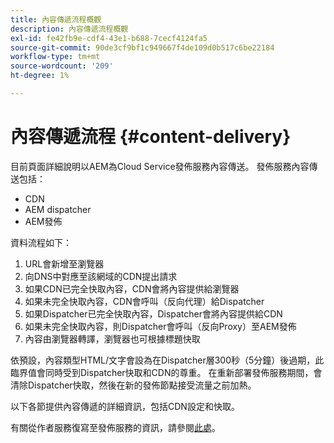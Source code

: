 ```yaml
---
title: 內容傳遞流程概觀
description: 內容傳遞流程概觀
exl-id: fe42fb9e-cdf4-43e1-b688-7cecf4124fa5
source-git-commit: 90de3cf9bf1c949667f4de109d0b517c6be22184
workflow-type: tm+mt
source-wordcount: '209'
ht-degree: 1%

---
```


# 內容傳遞流程 {#content-delivery}

目前頁面詳細說明以AEM為Cloud Service發佈服務內容傳送。 發佈服務內容傳送包括：

* CDN
* AEM dispatcher
* AEM發佈

資料流程如下：

1. URL會新增至瀏覽器
1. 向DNS中對應至該網域的CDN提出請求
1. 如果CDN已完全快取內容，CDN會將內容提供給瀏覽器
1. 如果未完全快取內容，CDN會呼叫（反向代理）給Dispatcher
1. 如果Dispatcher已完全快取內容，Dispatcher會將內容提供給CDN
1. 如果未完全快取內容，則Dispatcher會呼叫（反向Proxy）至AEM發佈
1. 內容由瀏覽器轉譯，瀏覽器也可根據標題快取

依預設，內容類型HTML/文字會設為在Dispatcher層300秒（5分鐘）後過期，此臨界值會同時受到Dispatcher快取和CDN的尊重。 在重新部署發佈服務期間，會清除Dispatcher快取，然後在新的發佈節點接受流量之前加熱。

以下各節提供內容傳遞的詳細資訊，包括CDN設定和快取。

有關從作者服務復寫至發佈服務的資訊，請參閱[此處](/help/operations/replication.md)。
